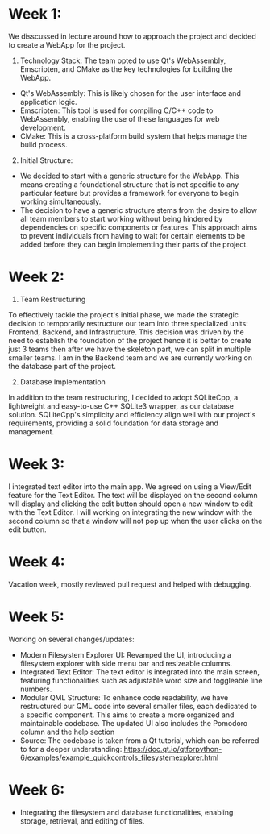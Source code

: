 # Week 1:

We disscussed in lecture around how to approach the project and decided to create a WebApp for the project.
1. Technology Stack: The team opted to use Qt's WebAssembly, Emscripten, and CMake as the key technologies for building the WebApp.
- Qt's WebAssembly: This is likely chosen for the user interface and application logic.
- Emscripten: This tool is used for compiling C/C++ code to WebAssembly, enabling the use of these languages for web development.
- CMake: This is a cross-platform build system that helps manage the build process.
2. Initial Structure:
- We decided to start with a generic structure for the WebApp. This means creating a foundational structure that is not specific to any particular feature but provides a framework for everyone to begin working simultaneously.
- The decision to have a generic structure stems from the desire to allow all team members to start working without being hindered by dependencies on specific components or features. This approach aims to prevent individuals from having to wait for certain elements to be added before they can begin implementing their parts of the project.

# Week 2:

1. Team Restructuring

To effectively tackle the project's initial phase, we made the strategic decision to temporarily restructure our team into three specialized units: Frontend, Backend, and Infrastructure. This decision was driven by the need to establish the foundation of the project hence it is better to create just 3 teams then after we have the skeleton part, we can split in multiple smaller teams. I am in the Backend team and we are currently working on the database part of the project.

2. Database Implementation

In addition to the team restructuring, I decided to adopt SQLiteCpp, a lightweight and easy-to-use C++ SQLite3 wrapper, as our database solution. SQLiteCpp's simplicity and efficiency align well with our project's requirements, providing a solid foundation for data storage and management.

# Week 3:

I integrated text editor into the main app. We agreed on using a View/Edit feature for the Text Editor. The text will be displayed on the second column will display and clicking the edit button should open a new window to edit with the Text Editor. I will working on integrating the new window with the second column so that a window will not pop up when the user clicks on the edit button.

# Week 4:

Vacation week, mostly reviewed pull request and helped with debugging.

# Week 5:

Working on several changes/updates:
- Modern Filesystem Explorer UI: Revamped the UI, introducing a filesystem explorer with side menu bar and resizeable columns.
- Integrated Text Editor: The text editor is integrated into the main screen, featuring functionalities such as adjustable word size and toggleable line numbers.
- Modular QML Structure: To enhance code readability, we have restructured our QML code into several smaller files, each dedicated to a specific component. This aims to create a more organized and maintainable codebase. The updated UI also includes the Pomodoro column and the help section
- Source: The codebase is taken from a Qt tutorial, which can be referred to for a deeper understanding: https://doc.qt.io/qtforpython-6/examples/example_quickcontrols_filesystemexplorer.html

# Week 6:

- Integrating the filesystem and database functionalities, enabling storage, retrieval, and editing of files.